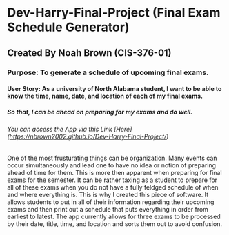 #   Dev-Harry-Final-Project (Final Exam Schedule Generator) 
## Created By Noah Brown (CIS-376-01)
###  Purpose: To generate a schedule of upcoming final exams.
#### User Story: As a university of North Alabama student, I want to be able to know the time, name, date, and location of each of my final exams. 
##### So that, I can be ahead on preparing for my exams and do well. 
###### You can access the App via this Link [Here] (https://nbrown2002.github.io/Dev-Harry-Final-Project/) 

One of the most frusturating things can be organization. Many events can occur simultaneously and lead one to have no idea or notion of preparing ahead of time for them. 
This is more then apparent when preparing for final exams for the semester. It can be rather taxing as a student to prepare for all of these exams when you do not have a 
fully feldged schedule of when and where everything is. This is why I created this piece of software. It allows students to put in all of their information regarding their upcoming 
exams and then print out a schedule that puts everything in order from earliest to latest. The app currently allows for three exams to be processed by their date, title, time, and location
and sorts them out to avoid confusion. 
